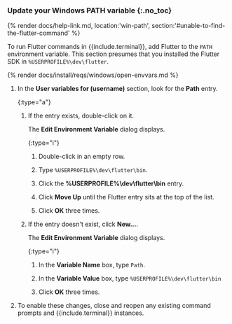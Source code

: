 
### Update your Windows PATH variable {:.no_toc}

{% render docs/help-link.md, location:'win-path', section:'#unable-to-find-the-flutter-command' %}

To run Flutter commands in {{include.terminal}},
add Flutter to the `PATH` environment variable.
This section presumes that you installed the Flutter SDK in
`%USERPROFILE%\dev\flutter`.

{% render docs/install/reqs/windows/open-envvars.md %}

1. In the **User variables for (username)** section,
   look for the **Path** entry.

   {:type="a"}
   1. If the entry exists, double-click on it.

      The **Edit Environment Variable** dialog displays.

      {:type="i"}

      1. Double-click in an empty row.

      1. Type `%USERPROFILE%\dev\flutter\bin`.

      1. Click the **%USERPROFILE%\dev\flutter\bin** entry.

      1. Click **Move Up** until the Flutter entry sits at the top of the list.

      1. Click **OK** three times.

   1. If the entry doesn't exist, click **New...**.

      The **Edit Environment Variable** dialog displays.

      {:type="i"}
      1. In the **Variable Name** box, type `Path`.

      1. In the **Variable Value** box,
         type `%USERPROFILE%\dev\flutter\bin`

      1. Click **OK** three times.

1. To enable these changes,
   close and reopen any existing
   command prompts and {{include.terminal}} instances.
